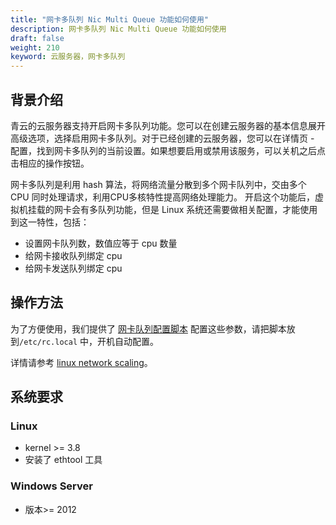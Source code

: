 ```yaml
---
title: "网卡多队列 Nic Multi Queue 功能如何使用"
description: 网卡多队列 Nic Multi Queue 功能如何使用
draft: false
weight: 210
keyword: 云服务器，网卡多队列
---
```


## 背景介绍

青云的云服务器支持开启网卡多队列功能。您可以在创建云服务器的基本信息展开高级选项，选择启用网卡多队列。对于已经创建的云服务器，您可以在详情页 - 配置，找到网卡多队列的当前设置。如果想要启用或禁用该服务，可以关机之后点击相应的操作按钮。

网卡多队列是利用 hash 算法，将网络流量分散到多个网卡队列中，交由多个 CPU 同时处理请求，利用CPU多核特性提高网络处理能力。 开启这个功能后，虚拟机挂载的网卡会有多队列功能，但是 Linux 系统还需要做相关配置，才能使用到这一特性，包括：

*  设置网卡队列数，数值应等于 cpu 数量
*  给网卡接收队列绑定 cpu
*  给网卡发送队列绑定 cpu

## 操作方法

为了方便使用，我们提供了 [网卡队列配置脚本](/compute/vm/faq/other_questions/nic_mq.sh) 配置这些参数，请把脚本放到`/etc/rc.local` 中，开机自动配置。

详情请参考 [linux network scaling](https://www.kernel.org/doc/Documentation/networking/scaling.txt)。

## 系统要求

### Linux

*   kernel >= 3.8
*   安装了 ethtool 工具

### Windows Server

*   版本>= 2012
